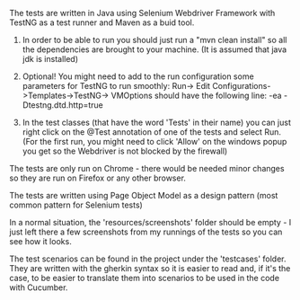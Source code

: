 The tests are written in Java using Selenium Webdriver Framework with TestNG as a test runner and Maven as a buid tool.

1. In order to be able to run you should just run a "mvn clean install" so all the dependencies are brought to your machine. (It is assumed that java jdk is installed)

2. Optional! You might need to add to the run configuration some parameters for TestNG to run smoothly: Run-> Edit Configurations->Templates->TestNG-> VMOptions should have the following line: -ea -Dtestng.dtd.http=true

3. In the test classes (that have the word 'Tests' in their name) you can just right click on the @Test annotation of one of the tests and select Run.
(For the first run, you might need to click 'Allow' on the windows popup you get so the Webdriver is not blocked by the firewall)

The tests are only run on Chrome - there would be needed minor changes so they are run on Firefox or any other browser.

The tests are written using Page Object Model as a design pattern (most common pattern for Selenium tests)

In a normal situation, the 'resources/screenshots' folder should be empty - I just left there a few screenshots from my runnings of the tests so you can see how it looks.
 
The test scenarios can be found in the project under the 'testcases' folder.
They are written with  the gherkin syntax so it is easier to read and, if it's the case, to be easier to translate them into scenarios to be used in the code with Cucumber.
